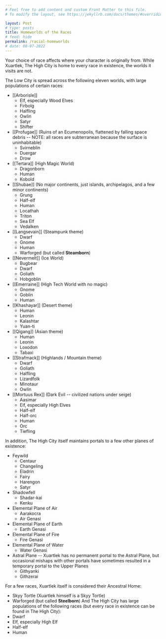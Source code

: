 ```yaml
---
# Feel free to add content and custom Front Matter to this file.
# To modify the layout, see https://jekyllrb.com/docs/themes/#overriding-theme-defaults

layout: Post
# type: posts
title: Homeworlds of the Races
# feed: hide
permalink: /racial-homeworlds
# date: 08-07-2022
---
```


Your choice of race affects where your character is originally from. While Xuartlek, The High City is home to every race in existence, the worlds it visits are not.

The Low City is spread across the following eleven worlds, with large populations of certain races:

- [[Arborisle]]
	- Elf, especially Wood Elves
	- Firbolg
	- Halfling
	- Owlin
	- Satyr
	- Shifter
- [[Profugae]] (Ruins of an Ecumenopolis, flattened by falling space debris -- NOTE: all races are subterranean because the surface is uninhabitable)
	- Svirneblin
	- Duergar
	- Drow
- [[Tertara]] (High Magic World)
	- Dragonborn
	- Human
	- Kobold
- [[Shubae]] (No major continents, just islands, archipelagos, and a few minor continents)
	- Grung
	- Half-elf
	- Human
	- Locathah
	- Triton
	- Sea Elf
	- Vedalken
- [[Langsevain]] (Steampunk theme)
	- Dwarf
	- Gnome
	- Human
	- Warforged (but called **Steamborn**)
- [[Nevermelt]] (Ice World)
	- Bugbear
	- Dwarf
	- Goliath
	- Hobgoblin
- [[Emerraine]] (High Tech World with no magic)
	- Gnome
	- Goblin
	- Human
- [[Khashayar]] (Desert theme)
	- Human
	- Leonin
	- Kalashtar
	- Yuan-ti
- [[Qigang]] (Asian theme)
	- Human
	- Leonin
	- Loxodon
	- Tabaxi
- [[Strafmack]] (Highlands / Mountain theme)
	- Dwarf
	- Goliath
	- Halfling
	- Lizardfolk
	- Minotaur
	- Owlin
- [[Mortuus Rex]] (Dark Evil -- civilized nations under seige)
	- Aasimar
	- Elf, especially High Elves
	- Half-elf
	- Half-orc
	- Human
	- Orc
	- Tiefling

In addition, The High City itself maintains portals to a few other planes of existence:
- Feywild
	- Centaur
	- Changeling
	- Eladrin
	- Fairy
	- Harengon
	- Satyr
- Shadowfell
	- Shadar-kai
	- Kenku
- Elemental Plane of Air
	- Aarakocra
	- Air Genasi
- Elemental Plane of Earth
	- Earth Genasi
- Elemental Plane of Fire
	- Fire Genasi
- Elemental Plane of Water
	- Water Genasi
- Astral Plane -- Xuartlek has no permanent portal to the Astral Plane, but occasional mishaps with other portals have sometimes resulted in a temporary portal to the Upper Planes
	- Githyanki
	- Githzerai

For a few races, Xuartlek itself is considered their Ancestral Home:
- Skyy Tortle (Xuartlek himself is a Skyy Tortle)
- Warforged (but called **Steelborn**)
And The High City has large populations of the following races (but every race in existence can be found in The High City):
- Dwarf
- Elf, especially High Elf
- Half-elf
- Human

